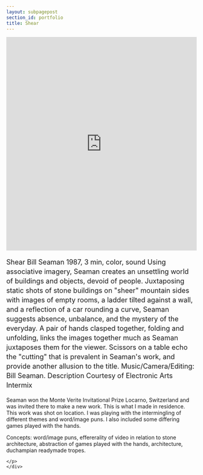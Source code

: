 ```yaml
---
layout: subpagepost
section_id: portfolio
title: Shear
---
```

<div class="full">
    <div class="row">
        <div class="large-12 large-centered columns">
        <iframe src="https://player.vimeo.com/video/404777710" width="640" height="564" frameborder="0" allow="autoplay; fullscreen" allowfullscreen></iframe>
        </div>
    </div>
    <div class="Text_works">
    <p style="line-height:25px; font-size: 18px">
Shear
Bill Seaman
1987, 3 min, color, sound
Using associative imagery, Seaman creates an unsettling world of buildings and objects, devoid of people. Juxtaposing static shots of stone buildings on "sheer" mountain sides with images of empty rooms, a ladder tilted against a wall, and a reflection of a car rounding a curve, Seaman suggests absence, unbalance, and the mystery of the everyday. A pair of hands clasped together, folding and unfolding, links the images together much as Seaman juxtaposes them for the viewer. Scissors on a table echo the "cutting" that is prevalent in Seaman's work, and provide another allusion to the title.
Music/Camera/Editing: Bill Seaman.
Description Courtesy of Electronic Arts Intermix

Seaman won the Monte Verite Invitational Prize Locarno, Switzerland  and was invited there to make a new work. This is what I made in residence. This work was shot on location. I was playing with the intermingling of different themes and word/image puns. I also included some differing games played with the hands. 

Concepts: word/image puns, effererality of video in relation to stone architecture, abstraction of games played with the hands, architecture, duchampian readymade tropes. 

    </p>
    </div>
</div>

